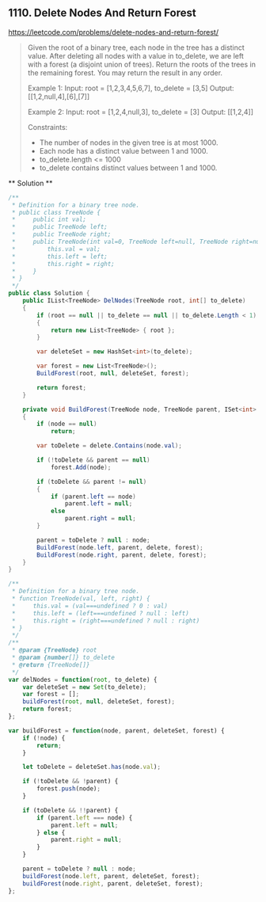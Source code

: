 ## 1110. Delete Nodes And Return Forest
https://leetcode.com/problems/delete-nodes-and-return-forest/

> Given the root of a binary tree, each node in the tree has a distinct value.
> After deleting all nodes with a value in to_delete, we are left with a forest (a disjoint union of trees).
> Return the roots of the trees in the remaining forest. You may return the result in any order.
>
> Example 1:
>   Input: root = [1,2,3,4,5,6,7], to_delete = [3,5]
>   Output: [[1,2,null,4],[6],[7]]
>
> Example 2:
>   Input: root = [1,2,4,null,3], to_delete = [3]
>   Output: [[1,2,4]]
>
> Constraints:
> * The number of nodes in the given tree is at most 1000.
> * Each node has a distinct value between 1 and 1000.
> * to_delete.length <= 1000
> * to_delete contains distinct values between 1 and 1000.

** Solution **

```C#
/**
 * Definition for a binary tree node.
 * public class TreeNode {
 *     public int val;
 *     public TreeNode left;
 *     public TreeNode right;
 *     public TreeNode(int val=0, TreeNode left=null, TreeNode right=null) {
 *         this.val = val;
 *         this.left = left;
 *         this.right = right;
 *     }
 * }
 */
public class Solution {
    public IList<TreeNode> DelNodes(TreeNode root, int[] to_delete)
    {
        if (root == null || to_delete == null || to_delete.Length < 1)
        {
            return new List<TreeNode> { root };
        }

        var deleteSet = new HashSet<int>(to_delete);

        var forest = new List<TreeNode>();
        BuildForest(root, null, deleteSet, forest);

        return forest;
    }

    private void BuildForest(TreeNode node, TreeNode parent, ISet<int> delete, IList<TreeNode> forest)
    {
        if (node == null)
            return;

        var toDelete = delete.Contains(node.val);

        if (!toDelete && parent == null)
            forest.Add(node);

        if (toDelete && parent != null)
        {
            if (parent.left == node)
                parent.left = null;
            else
                parent.right = null;
        }

        parent = toDelete ? null : node;
        BuildForest(node.left, parent, delete, forest);
        BuildForest(node.right, parent, delete, forest);
    }
}
```

```JavaScript
/**
 * Definition for a binary tree node.
 * function TreeNode(val, left, right) {
 *     this.val = (val===undefined ? 0 : val)
 *     this.left = (left===undefined ? null : left)
 *     this.right = (right===undefined ? null : right)
 * }
 */
/**
 * @param {TreeNode} root
 * @param {number[]} to_delete
 * @return {TreeNode[]}
 */
var delNodes = function(root, to_delete) {
    var deleteSet = new Set(to_delete);
    var forest = [];
    buildForest(root, null, deleteSet, forest);
    return forest;
};

var buildForest = function(node, parent, deleteSet, forest) {
	if (!node) {
		return;
	}

	let toDelete = deleteSet.has(node.val);

	if (!toDelete && !parent) {
		forest.push(node);
	}

	if (toDelete && !!parent) {
		if (parent.left === node) {
			parent.left = null;
		} else {
			parent.right = null;
		}
	}

	parent = toDelete ? null : node;
	buildForest(node.left, parent, deleteSet, forest);
	buildForest(node.right, parent, deleteSet, forest);
};
```